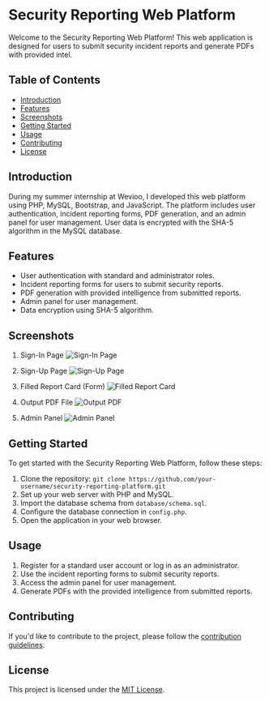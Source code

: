 # Security Reporting Web Platform

Welcome to the Security Reporting Web Platform! This web application is designed for users to submit security incident reports and generate PDFs with provided intel.

## Table of Contents
- [Introduction](#introduction)
- [Features](#features)
- [Screenshots](#screenshots)
- [Getting Started](#getting-started)
- [Usage](#usage)
- [Contributing](#contributing)
- [License](#license)

## Introduction

During my summer internship at Wevioo, I developed this web platform using PHP, MySQL, Bootstrap, and JavaScript. The platform includes user authentication, incident reporting forms, PDF generation, and an admin panel for user management. User data is encrypted with the SHA-5 algorithm in the MySQL database.

## Features

- User authentication with standard and administrator roles.
- Incident reporting forms for users to submit security reports.
- PDF generation with provided intelligence from submitted reports.
- Admin panel for user management.
- Data encryption using SHA-5 algorithm.

## Screenshots

1. Sign-In Page
   ![Sign-In Page](https://github.com/Khaled-Chaabouni/Incident_reporting/blob/main/images/Sign-in.png)

2. Sign-Up Page
   ![Sign-Up Page](https://github.com/Khaled-Chaabouni/Incident_reporting/blob/main/images/Sign-up.png)

3. Filled Report Card (Form)
   ![Filled Report Card](https://github.com/Khaled-Chaabouni/Incident_reporting/blob/main/images/Report_ex.png)

4. Output PDF File
   ![Output PDF](https://github.com/Khaled-Chaabouni/Incident_reporting/blob/main/images/Reported_pdf.png)

5. Admin Panel
   ![Admin Panel](https://github.com/Khaled-Chaabouni/Incident_reporting/blob/main/images/Admin-panel.png)

## Getting Started

To get started with the Security Reporting Web Platform, follow these steps:

1. Clone the repository: `git clone https://github.com/your-username/security-reporting-platform.git`
2. Set up your web server with PHP and MySQL.
3. Import the database schema from `database/schema.sql`.
4. Configure the database connection in `config.php`.
5. Open the application in your web browser.

## Usage

1. Register for a standard user account or log in as an administrator.
2. Use the incident reporting forms to submit security reports.
3. Access the admin panel for user management.
4. Generate PDFs with the provided intelligence from submitted reports.

## Contributing

If you'd like to contribute to the project, please follow the [contribution guidelines](CONTRIBUTING.md).

## License

This project is licensed under the [MIT License](LICENSE).
